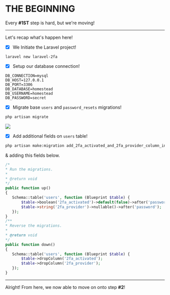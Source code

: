 # THE BEGINNING

 Every __#1ST__ step is hard, but we're moving!
 
 -----
 
 Let's recap what's happen here! 
 
 - [x] We Initiate the Laravel project!
 
 ```
 laravel new laravel-2fa
 ```
 
 
 - [x] Setup our database connection!
 
 ```
 DB_CONNECTION=mysql
DB_HOST=127.0.0.1
DB_PORT=3306
DB_DATABASE=homestead
DB_USERNAME=homestead
DB_PASSWORD=secret
 ```
 
 
 - [x] Migrate base `users` and `password_resets` migrations!
 
 ```bash
 php artisan migrate
 ```
 
 ![](https://kodinger.com/media/Screen%20Shot%202018-12-24%20at%2012.48.56%20PM.png)
 
 
 - [x] Add additional fields on `users` table!
 
 
 ```bash
 php artisan make:migration add_2fa_activated_and_2fa_provider_column_into_users_table --table=users
 ```
 
 
 & adding this fields below.
 
 ```php
 /*
 * Run the migrations.
 *
 * @return void
 */
public function up()
{
    Schema::table('users', function (Blueprint $table) {
        $table->boolean('2fa_activated')->default(false)->after('password');
        $table->string('2fa_provider')->nullable()->after('password');
    });
}
/**
 * Reverse the migrations.
 *
 * @return void
 */
public function down()
{
    Schema::table('users', function (Blueprint $table) {
        $table->dropColumn('2fa_activated');
        $table->dropColumn('2fa_provider');
    });
}
 ```
 
 ------
 
 Alright! From here, we now able to move on onto step __#2__!
